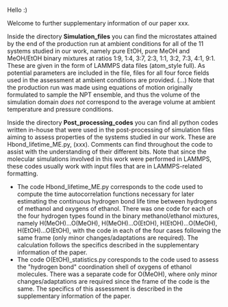 Hello :)

Welcome to further supplementary information of our paper xxx.

Inside the directory **Simulation_files** you can find the microstates attained by the end of the production run at ambient conditions for all of the 11 systems studied in our work, namely pure EtOH, pure MeOH and MeOH/EtOH binary mixtures at ratios 1:9, 1:4, 3:7, 2:3, 1:1, 3:2, 7:3, 4:1, 9:1. These are given in the form of LAMMPS data files (atom_style full). As potential parameters are included in the file, files for all four force fields used in the assessment at ambient conditions are provided. (...)
Note that the production run was made using equations of motion originally formulated to sample the NPT ensemble, and thus the volume of the simulation domain *does not* correspond to the average volume at ambient temperature and pressure conditions.

Inside the directory **Post_processing_codes** you can find all python codes written in-house that were used in the post-processing of simulation files aiming to assess properties of the systems studied in our work. These are Hbond_lifetime_ME.py, (xxx). Comments can find throughout the code to assist with the understanding of their different bits. Note that since the molecular simulations involved in this work were performed in LAMMPS, these codes usually work with input files that are in LAMMPS-related formatting.
- The code Hbond_lifetime_ME.py corresponds to the code used to compute the time autocorrelation functions necessary for later estimating the continuous hydrogen bond life time between hydrogens of methanol and oxygens of ethanol. There was one code for each of the four hydrogen types found in the binary methanol/ethanol mixtures, namely H(MeOH)...O(MeOH), H(MeOH)...O(EtOH), H(EtOH)...O(MeOH), H(EtOH)...O(EtOH), with the code in each of the four cases following the same frame (only minor changes/adaptations are required). The calculation follows the specifics described in the supplementary information of the paper.
- The code O(EtOH)_statistics.py coresponds to the code used to assess the "hydrogen bond" coordination shell of oxygens of ethanol molecules. There was a separate code for O(MeOH), where only minor changes/adaptations are required since the frame of the code is the same. The specifics of this assessment is described in the supplementary information of the paper.
